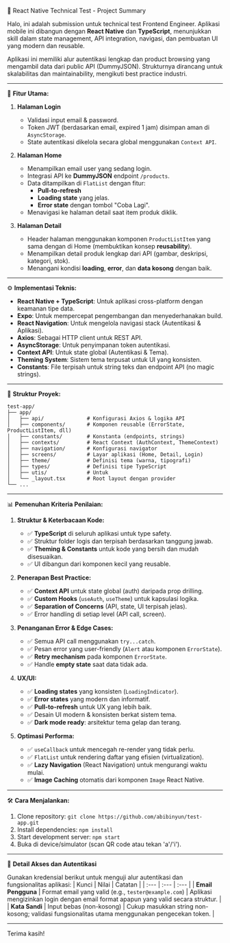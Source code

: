 📱 React Native Technical Test - Project Summary

Halo, ini adalah submission untuk technical test Frontend Engineer. Aplikasi mobile ini dibangun dengan **React Native** dan **TypeScript**, menunjukkan skill dalam state management, API integration, navigasi, dan pembuatan UI yang modern dan reusable.

Aplikasi ini memiliki alur autentikasi lengkap dan product browsing yang mengambil data dari public API (DummyJSON). Strukturnya dirancang untuk skalabilitas dan maintainability, mengikuti best practice industri.

---

🚀 **Fitur Utama:**

1.  **Halaman Login**

    - Validasi input email & password.
    - Token JWT (berdasarkan email, expired 1 jam) disimpan aman di `AsyncStorage`.
    - State autentikasi dikelola secara global menggunakan `Context API`.

2.  **Halaman Home**

    - Menampilkan email user yang sedang login.
    - Integrasi API ke **DummyJSON** endpoint `/products`.
    - Data ditampilkan di `FlatList` dengan fitur:
      - **Pull-to-refresh**
      - **Loading state** yang jelas.
      - **Error state** dengan tombol "Coba Lagi".
    - Menavigasi ke halaman detail saat item produk diklik.

3.  **Halaman Detail**
    - Header halaman menggunakan komponen `ProductListItem` yang sama dengan di Home (membuktikan konsep **reusability**).
    - Menampilkan detail produk lengkap dari API (gambar, deskripsi, kategori, stok).
    - Menangani kondisi **loading**, **error**, dan **data kosong** dengan baik.

---

⚙️ **Implementasi Teknis:**

- **React Native + TypeScript**: Untuk aplikasi cross-platform dengan keamanan tipe data.
- **Expo**: Untuk mempercepat pengembangan dan menyederhanakan build.
- **React Navigation**: Untuk mengelola navigasi stack (Autentikasi & Aplikasi).
- **Axios**: Sebagai HTTP client untuk REST API.
- **AsyncStorage**: Untuk penyimpanan token autentikasi.
- **Context API**: Untuk state global (Autentikasi & Tema).
- **Theming System**: Sistem tema terpusat untuk UI yang konsisten.
- **Constants**: File terpisah untuk string teks dan endpoint API (no magic strings).

---

📁 **Struktur Proyek:**

```
test-app/
├── app/
│   ├── api/              # Konfigurasi Axios & logika API
│   ├── components/       # Komponen reusable (ErrorState, ProductListItem, dll)
│   ├── constants/        # Konstanta (endpoints, strings)
│   ├── contexts/         # React Context (AuthContext, ThemeContext)
│   ├── navigation/       # Konfigurasi navigator
│   ├── screens/          # Layar aplikasi (Home, Detail, Login)
│   ├── theme/            # Definisi tema (warna, tipografi)
│   ├── types/            # Definisi tipe TypeScript
│   ├── utis/             # Untuk
│   └── _layout.tsx       # Root layout dengan provider
└── ...
```

---

📊 **Pemenuhan Kriteria Penilaian:**

1.  **Struktur & Keterbacaan Kode:**

    - ✅ **TypeScript** di seluruh aplikasi untuk type safety.
    - ✅ Struktur folder logis dan terpisah berdasarkan tanggung jawab.
    - ✅ **Theming & Constants** untuk kode yang bersih dan mudah disesuaikan.
    - ✅ UI dibangun dari komponen kecil yang reusable.

2.  **Penerapan Best Practice:**

    - ✅ **Context API** untuk state global (auth) daripada prop drilling.
    - ✅ **Custom Hooks** (`useAuth`, `useTheme`) untuk kapsulasi logika.
    - ✅ **Separation of Concerns** (API, state, UI terpisah jelas).
    - ✅ Error handling di setiap level (API call, screen).

3.  **Penanganan Error & Edge Cases:**

    - ✅ Semua API call menggunakan `try...catch`.
    - ✅ Pesan error yang user-friendly (`Alert` atau komponen `ErrorState`).
    - ✅ **Retry mechanism** pada komponen `ErrorState`.
    - ✅ Handle **empty state** saat data tidak ada.

4.  **UX/UI:**

    - ✅ **Loading states** yang konsisten (`LoadingIndicator`).
    - ✅ **Error states** yang modern dan informatif.
    - ✅ **Pull-to-refresh** untuk UX yang lebih baik.
    - ✅ Desain UI modern & konsisten berkat sistem tema.
    - ✅ **Dark mode ready**: arsitektur tema gelap dan terang.

5.  **Optimasi Performa:**
    - ✅ `useCallback` untuk mencegah re-render yang tidak perlu.
    - ✅ `FlatList` untuk rendering daftar yang efisien (virtualization).
    - ✅ **Lazy Navigation** (React Navigation) untuk mengurangi waktu mulai.
    - ✅ **Image Caching** otomatis dari komponen `Image` React Native.

---

🛠️ **Cara Menjalankan:**

1.  Clone repository: `git clone https://github.com/abibinyun/test-app.git`
2.  Install dependencies: `npm install`
3.  Start development server: `npm start`
4.  Buka di device/simulator (scan QR code atau tekan 'a'/'i').

---

🔑 **Detail Akses dan Autentikasi**

Gunakan kredensial berikut untuk menguji alur autentikasi dan fungsionalitas aplikasi:
| Kunci | Nilai | Catatan |
| :--- | :--- | :--- |
| **Email Pengguna** | Format email yang valid (e.g., `tester@example.com`) | Aplikasi mengizinkan login dengan email format apapun yang valid secara struktur. |
| **Kata Sandi** | Input bebas (non-kosong) | Cukup masukkan string non-kosong; validasi fungsionalitas utama menggunakan pengecekan token. |

---

Terima kasih!
